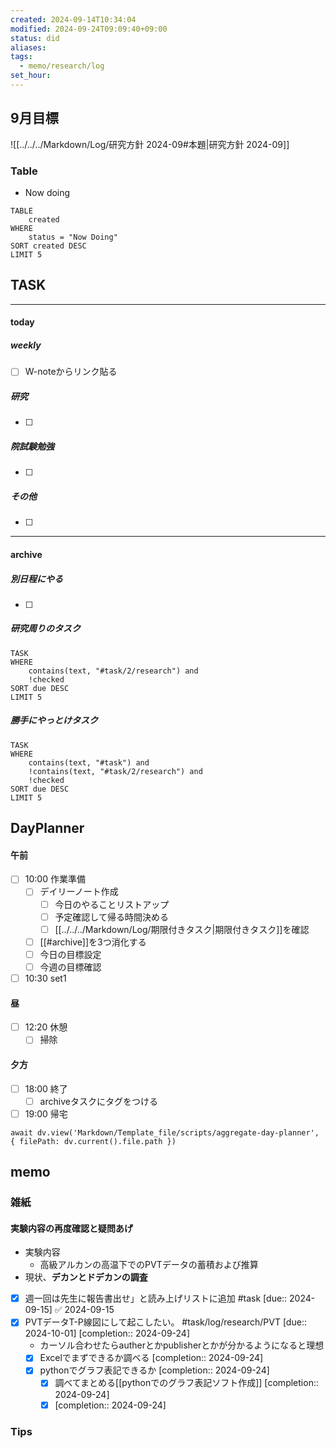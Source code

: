 ```yaml
---
created: 2024-09-14T10:34:04
modified: 2024-09-24T09:09:40+09:00
status: did
aliases: 
tags:
  - memo/research/log
set_hour: 
---
```

## 9月目標
![[../../../Markdown/Log/研究方針 2024-09#本題|研究方針 2024-09]]
### Table
- Now doing
```dataview
TABLE
	created
WHERE
	status = "Now Doing"
SORT created DESC
LIMIT 5
```
## TASK
---
#### today
##### weekly
- [ ] W-noteからリンク貼る
##### 研究
- [ ] 
##### 院試験勉強
- [ ] 
##### その他
- [ ] 
---
#### archive
##### 別日程にやる
- [ ] 
##### 研究周りのタスク
```dataview
TASK
WHERE 
	contains(text, "#task/2/research") and
	!checked
SORT due DESC
LIMIT 5
```
##### 勝手にやっとけタスク
```dataview
TASK
WHERE 
	contains(text, "#task") and
	!contains(text, "#task/2/research") and
	!checked
SORT due DESC
LIMIT 5
```
## DayPlanner
#### 午前
- [ ] 10:00 作業準備
	- [ ] デイリーノート作成
		- [ ] 今日のやることリストアップ
		- [ ] 予定確認して帰る時間決める
		- [ ] [[../../../Markdown/Log/期限付きタスク|期限付きタスク]]を確認
	- [ ] [[#archive]]を3つ消化する
	- [ ] 今日の目標設定
	- [ ] 今週の目標確認
- [ ] 10:30 set1
#### 昼
- [ ] 12:20 休憩
	- [ ] 掃除
#### 夕方
- [ ] 18:00 終了
	- [ ] archiveタスクにタグをつける
- [ ] 19:00 帰宅
```dataviewjs
await dv.view('Markdown/Template_file/scripts/aggregate-day-planner', { filePath: dv.current().file.path })
```
## memo
### 雑紙
#### 実験内容の再度確認と疑問あげ
- 実験内容
	- 高級アルカンの高温下でのPVTデータの蓄積および推算
- 現状、**デカンとドデカンの調査**
- [x] 週一回は先生に報告書出せ」と読み上げリストに追加 #task  [due:: 2024-09-15] ✅ 2024-09-15
- [x] PVTデータT-P線図にして起こしたい。 #task/log/research/PVT  [due:: 2024-10-01]  [completion:: 2024-09-24]
	- カーソル合わせたらautherとかpublisherとかが分かるようになると理想
	- [x] Excelでまずできるか調べる  [completion:: 2024-09-24]
	- [x] pythonでグラフ表記できるか  [completion:: 2024-09-24]
		- [x] 調べてまとめる[[pythonでのグラフ表記ソフト作成]]  [completion:: 2024-09-24]
		- [x]   [completion:: 2024-09-24]
### Tips